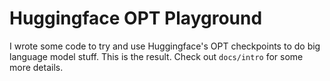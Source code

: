 # Huggingface OPT Playground

I wrote some code to try and use Huggingface's OPT checkpoints to do big language model stuff. This is the result. Check out `docs/intro` for some more details.
